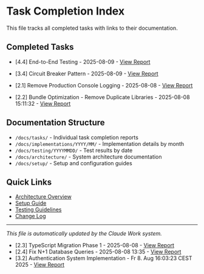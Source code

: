 # Task Completion Index

This file tracks all completed tasks with links to their documentation.

## Completed Tasks

<!-- Tasks are automatically added here when completed -->
<!-- Format: - [TASK_ID] TASK_NAME - DATE - [View Report](tasks/TASK_ID/completion_report.md) -->
- [4.4] End-to-End Testing - 2025-08-09 - [View Report](tasks/4.4/completion_report.md)
- [3.4] Circuit Breaker Pattern - 2025-08-09 - [View Report](tasks/3.4/completion_report.md)

- [2.1] Remove Production Console Logging - 2025-08-08 - [View Report](tasks/2.1/completion_report.md)
- [2.2] Bundle Optimization - Remove Duplicate Libraries - 2025-08-08 15:11:32 - [View Report](tasks/2.2/completion_report.md)

## Documentation Structure

- `/docs/tasks/` - Individual task completion reports
- `/docs/implementations/YYYY/MM/` - Implementation details by month
- `/docs/testing/YYYYMMDD/` - Test results by date
- `/docs/architecture/` - System architecture documentation
- `/docs/setup/` - Setup and configuration guides

## Quick Links

- [Architecture Overview](architecture/README.md)
- [Setup Guide](setup/README.md)
- [Testing Guidelines](testing/README.md)
- [Change Log](CHANGELOG.md)

---
*This file is automatically updated by the Claude Work system.*
- [2.3] TypeScript Migration Phase 1 - 2025-08-08 - [View Report](tasks/2.3/completion_report.md)
- [2.4] Fix N+1 Database Queries - 2025-08-08 13:35 - [View Report](tasks/2.4/completion_report.md)
- [3.2] Authentication System Implementation - Fr 8. Aug 16:03:23 CEST 2025 - [View Report](tasks/3.2/completion_report.md)
